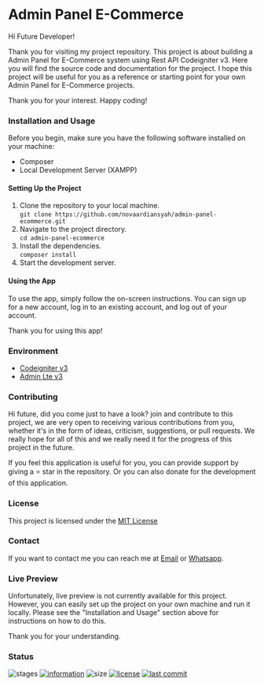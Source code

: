 # Admin Panel E-Commerce

Hi Future Developer!

Thank you for visiting my project repository. This project is about building a Admin Panel for E-Commerce system using Rest API Codeigniter v3. Here you will find the source code and documentation for the project. I hope this project will be useful for you as a reference or starting point for your own Admin Panel for E-Commerce projects.

Thank you for your interest. Happy coding!

### Installation and Usage

Before you begin, make sure you have the following software installed on your machine:

- Composer
- Local Development Server (XAMPP)

#### Setting Up the Project

1. Clone the repository to your local machine.<br/>
`git clone https://github.com/novaardiansyah/admin-panel-ecommerce.git`
2. Navigate to the project directory.<br/>
`cd admin-panel-ecommerce`
3. Install the dependencies.<br/>
`composer install`
4. Start the development server.<br/>

#### Using the App

To use the app, simply follow the on-screen instructions. You can sign up for a new account, log in to an existing account, and log out of your account.

Thank you for using this app!

### Environment

- [Codeigniter v3](https://codeigniter.com/)
- [Admin Lte v3](https://adminlte.io/docs/3.0/)

### Contributing

Hi future, did you come just to have a look? join and contribute to this project, we are very open to receiving various contributions from you, whether it's in the form of ideas, criticism, suggestions, or pull requests. We really hope for all of this and we really need it for the progress of this project in the future.

If you feel this application is useful for you, you can provide support by giving a ⭐ star in the repository. Or you can also donate for the development of this application.

### License

This project is licensed under the [MIT License](https://github.com/novaardiansyah/admin-panel-ecommerce/blob/main/LICENSE)

### Contact

If you want to contact me you can reach me at [Email](mailto:novaardiansyah78@gmal.com) or [Whatsapp](https://wa.me/6289506668480).

### Live Preview
Unfortunately, live preview is not currently available for this project. However, you can easily set up the project on your own machine and run it locally. Please see the "Installation and Usage" section above for instructions on how to do this.

Thank you for your understanding.

### Status

![stages](https://img.shields.io/badge/stages-production-informational)
[![information](https://img.shields.io/badge/information-references-informational)](https://github.com/novaardiansyah/admin-panel-ecommerce/blob/main/references.json)
![size](https://img.shields.io/github/repo-size/novaardiansyah/admin-panel-ecommerce?label=size&color=informational)
[![license](https://img.shields.io/badge/license-MIT-blue.svg)](https://github.com/novaardiansyah/admin-panel-ecommerce/blob/main/LICENSE)
[![last commit](https://img.shields.io/github/last-commit/novaardiansyah/admin-panel-ecommerce?label=last%20commit&color=informational)](https://github.com/novaardiansyah/admin-panel-ecommerce/commits/main)

<!-- ### Snapshot

<p float="left">
  <img src="https://raw.githubusercontent.com/novaardiansyah/admin-panel-ecommerce/main/public/images/images-1.png" width="250" />&emsp;&emsp;
  <img src="https://raw.githubusercontent.com/novaardiansyah/admin-panel-ecommerce/main/public/images/images-2.png" width="250" />
</p> 

<p float="left">
  <img src="https://raw.githubusercontent.com/novaardiansyah/admin-panel-ecommerce/main/public/images/images-3.png" width="250" />&emsp;&emsp;
  <img src="https://raw.githubusercontent.com/novaardiansyah/admin-panel-ecommerce/main/public/images/images-4.png" width="250" />
</p> -->
